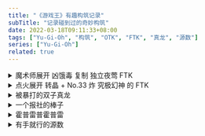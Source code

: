 ```yaml
---
title: "《游戏王》有趣构筑记录"
subTitle: "记录碰到过的奇妙构筑"
date: 2022-03-18T09:11:33+08:00
tags: ["Yu-Gi-Oh", "构筑", "OTK", "FTK", "真龙", "源数"]
series: ["Yu-Gi-Oh"]
related: true
---
```


<details>
  <summary>魔术师展开 凶饿毒 复制 独立夜莺 FTK</summary>

{{< ygo-deck "魔术师 独立夜莺 凶饿毒 FTK" "https://www.bilibili.com/video/BV1mS4y137aJ" >}}
#main
51531505
54941203
82224646
20409757
47075569
47075569
47075569
72714461
72714461
72714461
40318957
40318957
40318957
73941492
73941492
49684352
75672051
75672051
48461764
48461764
44179224
44179224
44179224
58092907
14920218
14920218
14920218
12289247
76794549
46136942
1845204
1475311
93946239
93946239
93946239
37469904
37469904
37469904
74850403
1344018
#extra
76815942
53262004
43387895
43387895
43387895
47349116
42160203
16691074
24094258
70369116
{{< /ygo-deck >}}

</details>

<details>
<summary>点火展开 转晶 + No.33 炸 究极幻神 的 FTK</summary>

{{< ygo-deck "No.33 究极幻神 FTK" "" >}}
#main
24131534
24131534
24131534
61639289
61639289
61639289
97024987
97024987
97024987
24019092
24019092
24019092
50407691
50407691
50407691
67273917
67273917
67273917
96802306
96802306
96802306
93662626
93662626
93662626
56824871
42052439
59975920
76794549
32807846
79816536
79816536
79816536
93946239
93946239
93946239
1033312
37478723
67616300
67616300
67616300
#extra
43387895
15248594
90884403
39139935
98978921
98978921
59934749
24094258
13117073
71095768
70369116
52119435
{{< /ygo-deck >}}

</details>

<details>
  <summary>被暴打的双子真龙</summary>

{{< ygo-deck "直播☆双子 真龙" "" >}}
#main
23434538
23434538
23434538
36326160
36326160
36326160
73810864
73810864
73810864
14558127
14558127
14558127
95004025
95004025
22499034
58984738
58984738
58984738
73628505
14532163
61976639
61976639
61976639
13035077
49430782
49430782
75425320
75425320
37582948
37582948
37582948
24224830
24224830
24299458
24299458
35125879
35125879
35125879
61529473
61529473
#extra
36776089
72167543
90448279
32995276
48068378
65741786
9205573
9205573
9205573
36609518
36609518
38342335
65330383
29479265
86066372
{{< /ygo-deck >}}

</details>

<details>
  <summary>一个报社的棒子</summary>

{{< ygo-deck "重坑 除外 暴食兽 / 红莲兽" "" >}}
#main
63845230
63845230
23434538
23434538
36584821
36584821
3510565
3510565
14558127
14558127
52038441
52038441
52038441
102380
102380
72302403
72302403
72302403
49238328
49238328
84211599
44656491
44656491
44656491
38992735
38992735
38992735
81674782
81674782
83555666
83555666
83555666
62279055
62279055
62279055
98427577
5650082
5650082
31548215
31548215
#extra
98978921
41999284
53413628
86938484
97973962
66226132
65741786
50277355
46935289
1861629
38342335
85289965
4280258
86066372
98127546
{{< /ygo-deck >}}

</details>

<details>
  <summary>霍普雷普霍普雷</summary>

{{< ygo-deck "魂 霍普" "" >}}
#main
23434538
23434538
23434538
14558127
14558127
14558127
8512558
8512558
23720856
23720856
23720856
59724555
59724555
59724555
68258355
68258355
4647954
4647954
4647954
69852487
45082499
81471108
32164201
27204311
12580477
83764718
6595475
6595475
6595475
35906693
67517351
26493435
85119159
85119159
85119159
94770493
94770493
24224830
24224830
31712840
#extra
65305468
26973555
84013237
56840427
86532744
62517849
62517849
55285840
86331741
31123642
68679595
21521304
63767246
90448279
95134948
{{< /ygo-deck >}}

</details>

<details>
  <summary>有手就行的源数</summary>

{{< ygo-deck "源数 OTK" "https://bbs.nga.cn/read.php?tid=30645552" >}}
#main
42352091
42352091
42352091
23434538
23434538
23434538
97526666
97526666
97526666
102380
36956512
36956512
36956512
18144506
73628505
85852291
85852291
35261759
35261759
35261759
14532163
14532163
77402960
77402960
77402960
33907039
41418852
41418852
41418852
25789292
25789292
25789292
43898403
43898403
24224830
24224830
24299458
24299458
24299458
23002292
#extra
15232745
15232745
42230449
42230449
78625448
78625448
4019153
4019153
79747096
30194529
72529749
38342335
21887175
4280258
88000953
!side
82566662
49202162
{{< /ygo-deck >}}

</details>
